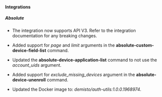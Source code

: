 
#### Integrations

##### Absolute

- The integration now supports API V3. Refer to the integration documentation for any breaking changes.

- Added support for *page* and *limit* arguments in the **absolute-custom-device-field-list** command. 
- Updated the **absolute-device-application-list** command to not use the *account_uids* argument.
- Added support for *exclude_missing_devices* argument in the **absolute-device-unenroll** command.
- Updated the Docker image to: *demisto/auth-utils:1.0.0.1968974*.